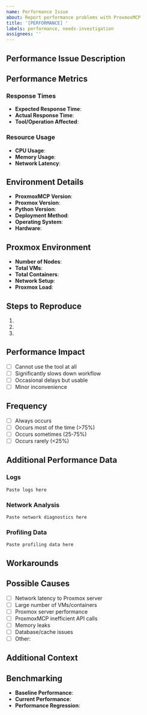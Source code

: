 ```yaml
---
name: Performance Issue
about: Report performance problems with ProxmoxMCP
title: '[PERFORMANCE] '
labels: performance, needs-investigation
assignees: ''
---
```


## Performance Issue Description
<!-- A clear and concise description of the performance problem -->

## Performance Metrics
<!-- Please provide specific metrics where possible -->

### Response Times
- **Expected Response Time**: <!-- e.g., < 2 seconds -->
- **Actual Response Time**: <!-- e.g., 15-30 seconds -->
- **Tool/Operation Affected**: <!-- e.g., get_vms, execute_vm_command -->

### Resource Usage
- **CPU Usage**: <!-- e.g., High/Normal/Low -->
- **Memory Usage**: <!-- e.g., 500MB, increasing over time -->
- **Network Latency**: <!-- e.g., 50ms to Proxmox server -->

## Environment Details
- **ProxmoxMCP Version**: <!-- e.g., 1.0.0 -->
- **Proxmox Version**: <!-- e.g., 7.4-3 -->
- **Python Version**: <!-- e.g., 3.10.4 -->
- **Deployment Method**: <!-- e.g., Docker, pip install, development -->
- **Operating System**: <!-- e.g., Ubuntu 22.04, Windows 11 -->
- **Hardware**: <!-- e.g., 4 CPU cores, 8GB RAM -->

## Proxmox Environment
- **Number of Nodes**: <!-- e.g., 3 -->
- **Total VMs**: <!-- e.g., 25 -->
- **Total Containers**: <!-- e.g., 10 -->
- **Network Setup**: <!-- e.g., Local network, VPN, WAN -->
- **Proxmox Load**: <!-- e.g., Normal operation, High CPU usage -->

## Steps to Reproduce
<!-- Detailed steps to reproduce the performance issue -->
1.
2.
3.

## Performance Impact
<!-- How does this affect your usage? -->
- [ ] Cannot use the tool at all
- [ ] Significantly slows down workflow
- [ ] Occasional delays but usable
- [ ] Minor inconvenience

## Frequency
- [ ] Always occurs
- [ ] Occurs most of the time (>75%)
- [ ] Occurs sometimes (25-75%)
- [ ] Occurs rarely (<25%)

## Additional Performance Data
<!-- Include any additional performance data you have -->

### Logs
<!-- Include relevant log entries showing timing or performance issues -->
```
Paste logs here
```

### Network Analysis
<!-- If network-related, include traceroute, ping times, etc. -->
```
Paste network diagnostics here
```

### Profiling Data
<!-- If you have profiling data, include it here -->
```
Paste profiling data here
```

## Workarounds
<!-- Any workarounds you've found -->

## Possible Causes
<!-- If you suspect specific causes, list them here -->
- [ ] Network latency to Proxmox server
- [ ] Large number of VMs/containers
- [ ] Proxmox server performance
- [ ] ProxmoxMCP inefficient API calls
- [ ] Memory leaks
- [ ] Database/cache issues
- [ ] Other:

## Additional Context
<!-- Add any other context about the performance issue -->

## Benchmarking
<!-- If you've done any benchmarking, include results -->
- **Baseline Performance**: <!-- Performance in ideal conditions -->
- **Current Performance**: <!-- Current degraded performance -->
- **Performance Regression**: <!-- When did you first notice the issue? -->
